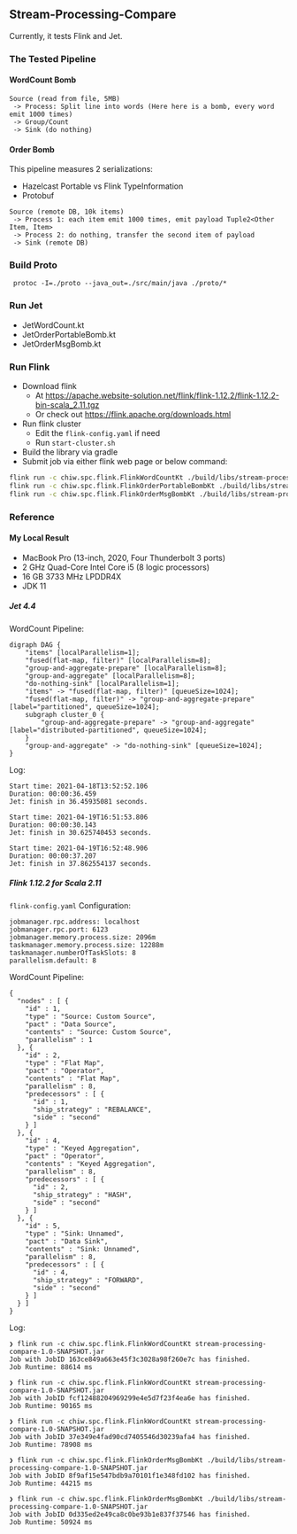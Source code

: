 ## Stream-Processing-Compare

Currently, it tests Flink and Jet.

### The Tested Pipeline

#### WordCount Bomb
```aidl
Source (read from file, 5MB)
 -> Process: Split line into words (Here here is a bomb, every word emit 1000 times)
 -> Group/Count
 -> Sink (do nothing)
```

#### Order Bomb

This pipeline measures 2 serializations:
- Hazelcast Portable vs Flink TypeInformation 
- Protobuf

```aidl
Source (remote DB, 10k items)
 -> Process 1: each item emit 1000 times, emit payload Tuple2<Other Item, Item>
 -> Process 2: do nothing, transfer the second item of payload
 -> Sink (remote DB)
```

### Build Proto

```
 protoc -I=./proto --java_out=./src/main/java ./proto/*  
 ```

### Run Jet

- JetWordCount.kt
- JetOrderPortableBomb.kt
- JetOrderMsgBomb.kt

### Run Flink
- Download flink
    - At https://apache.website-solution.net/flink/flink-1.12.2/flink-1.12.2-bin-scala_2.11.tgz
    - Or check out https://flink.apache.org/downloads.html
- Run flink cluster
    - Edit the `flink-config.yaml` if need
    - Run `start-cluster.sh`
- Build the library via gradle
- Submit job via either flink web page or below command:
```bash
flink run -c chiw.spc.flink.FlinkWordCountKt ./build/libs/stream-processing-compare-1.0-SNAPSHOT.jar
flink run -c chiw.spc.flink.FlinkOrderPortableBombKt ./build/libs/stream-processing-compare-1.0-SNAPSHOT.jar
flink run -c chiw.spc.flink.FlinkOrderMsgBombKt ./build/libs/stream-processing-compare-1.0-SNAPSHOT.jar
```

### Reference

#### My Local Result
- MacBook Pro (13-inch, 2020, Four Thunderbolt 3 ports)
- 2 GHz Quad-Core Intel Core i5 (8 logic processors)
- 16 GB 3733 MHz LPDDR4X
- JDK 11

##### Jet 4.4
WordCount Pipeline:
```
digraph DAG {
	"items" [localParallelism=1];
	"fused(flat-map, filter)" [localParallelism=8];
	"group-and-aggregate-prepare" [localParallelism=8];
	"group-and-aggregate" [localParallelism=8];
	"do-nothing-sink" [localParallelism=1];
	"items" -> "fused(flat-map, filter)" [queueSize=1024];
	"fused(flat-map, filter)" -> "group-and-aggregate-prepare" [label="partitioned", queueSize=1024];
	subgraph cluster_0 {
		"group-and-aggregate-prepare" -> "group-and-aggregate" [label="distributed-partitioned", queueSize=1024];
	}
	"group-and-aggregate" -> "do-nothing-sink" [queueSize=1024];
}
```

Log:
```aidl
Start time: 2021-04-18T13:52:52.106
Duration: 00:00:36.459
Jet: finish in 36.45935081 seconds.

Start time: 2021-04-19T16:51:53.806
Duration: 00:00:30.143
Jet: finish in 30.625740453 seconds.

Start time: 2021-04-19T16:52:48.906
Duration: 00:00:37.207
Jet: finish in 37.862554137 seconds.
```
##### Flink 1.12.2 for Scala 2.11
`flink-config.yaml` Configuration:
```aidl
jobmanager.rpc.address: localhost
jobmanager.rpc.port: 6123
jobmanager.memory.process.size: 2096m
taskmanager.memory.process.size: 12288m
taskmanager.numberOfTaskSlots: 8
parallelism.default: 8
```

WordCount Pipeline:
```aidl
{
  "nodes" : [ {
    "id" : 1,
    "type" : "Source: Custom Source",
    "pact" : "Data Source",
    "contents" : "Source: Custom Source",
    "parallelism" : 1
  }, {
    "id" : 2,
    "type" : "Flat Map",
    "pact" : "Operator",
    "contents" : "Flat Map",
    "parallelism" : 8,
    "predecessors" : [ {
      "id" : 1,
      "ship_strategy" : "REBALANCE",
      "side" : "second"
    } ]
  }, {
    "id" : 4,
    "type" : "Keyed Aggregation",
    "pact" : "Operator",
    "contents" : "Keyed Aggregation",
    "parallelism" : 8,
    "predecessors" : [ {
      "id" : 2,
      "ship_strategy" : "HASH",
      "side" : "second"
    } ]
  }, {
    "id" : 5,
    "type" : "Sink: Unnamed",
    "pact" : "Data Sink",
    "contents" : "Sink: Unnamed",
    "parallelism" : 8,
    "predecessors" : [ {
      "id" : 4,
      "ship_strategy" : "FORWARD",
      "side" : "second"
    } ]
  } ]
}
```

Log:
```aidl
❯ flink run -c chiw.spc.flink.FlinkWordCountKt stream-processing-compare-1.0-SNAPSHOT.jar
Job with JobID 163ce849a663e45f3c3028a98f260e7c has finished.
Job Runtime: 88614 ms

❯ flink run -c chiw.spc.flink.FlinkWordCountKt stream-processing-compare-1.0-SNAPSHOT.jar
Job with JobID fcf12488204969299e4e5d7f23f4ea6e has finished.
Job Runtime: 90165 ms

❯ flink run -c chiw.spc.flink.FlinkWordCountKt stream-processing-compare-1.0-SNAPSHOT.jar
Job with JobID 37e349e4fad90cd7405546d30239afa4 has finished.
Job Runtime: 78908 ms

❯ flink run -c chiw.spc.flink.FlinkOrderMsgBombKt ./build/libs/stream-processing-compare-1.0-SNAPSHOT.jar
Job with JobID 8f9af15e547bdb9a70101f1e348fd102 has finished.
Job Runtime: 44215 ms

❯ flink run -c chiw.spc.flink.FlinkOrderMsgBombKt ./build/libs/stream-processing-compare-1.0-SNAPSHOT.jar
Job with JobID 0d335ed2e49ca8c0be93b1e837f37546 has finished.
Job Runtime: 50924 ms
```